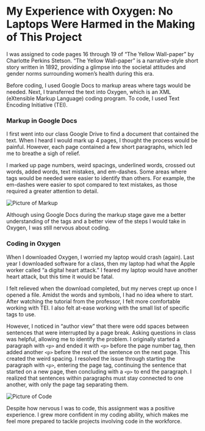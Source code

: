 # My Experience with Oxygen: No Laptops Were Harmed in the Making of This Project

I was assigned to code pages 16 through 19 of “The Yellow Wall-paper” by Charlotte Perkins Stetson. “The Yellow Wall-paper” is a narrative-style short story written in 1892, providing a glimpse into the societal attitudes and gender norms surrounding women’s health during this era. 

Before coding, I used Google Docs to markup areas where tags would be needed. Next, I transferred the text into Oxygen, which is an XML (eXtensible Markup Language) coding program. To code, I used Text Encoding Initiative (TEI).

### Markup in Google Docs
I first went into our class Google Drive to find a document that contained the text. When I heard I would mark up 4 pages, I thought the process would be painful. However, each page contained a few short paragraphs, which led me to breathe a sigh of relief.

I marked up page numbers, weird spacings, underlined words, crossed out words, added words, text mistakes, and em-dashes. Some areas where tags would be needed were easier to identify than others. For example, the em-dashes were easier to spot compared to text mistakes, as those required a greater attention to detail.

![Picture of Markup](https://eslupe6.github.io/eslupe6/images/markup.png)

Although using Google Docs during the markup stage gave me a better understanding of the tags and a better view of the steps I would take in Oxygen, I was still nervous about coding.

### Coding in Oxygen

When I downloaded Oxygen, I worried my laptop would crash (again). Last year I downloaded software for a class, then my laptop had what the Apple worker called “a digital heart attack.” I feared my laptop would have another heart attack, but this time it would be fatal. 

I felt relieved when the download completed, but my nerves crept up once I opened a file. Amidst the words and symbols, I had no idea where to start. After watching the tutorial from the professor, I felt more comfortable working with TEI. I also felt at-ease working with the small list of specific tags to use. 

However, I noticed in “author view” that there were odd spaces between sentences that were interrupted by a page break. Asking questions in class was helpful, allowing me to identify the problem. I originally started a paragraph with ```<p>``` and ended it with ```<p>``` before the page number tag, then added another ```<p>``` before the rest of the sentence on the next page. This created the weird spacing. I resolved the issue through starting the paragraph with ```<p>```, entering the page tag, continuing the sentence that started on a new page, then concluding with a ```<p>``` to end the paragraph. I realized that sentences within paragraphs must stay connected to one another, with only the page tag separating them.

![Picture of Code](https://eslupe6.github.io/eslupe6/images/coding.png)

Despite how nervous I was to code, this assignment was a positive experience. I grew more confident in my coding ability, which makes me feel more prepared to tackle projects involving code in the workforce.
